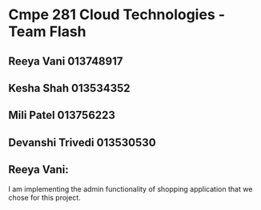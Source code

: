 # Cmpe 281 Cloud Technologies - Team Flash
## Reeya Vani 013748917
## Kesha Shah 013534352
## Mili Patel 013756223
## Devanshi Trivedi 013530530


## Reeya Vani:
I am implementing the admin functionality of shopping application that we chose for this project.
